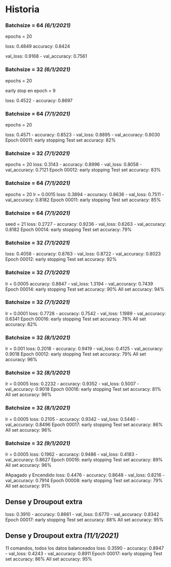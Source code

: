 # Historia
### Batchsize = 64 _(6/1/2021)_
epochs = 20

loss: 0.4849 accuracy: 0.8424 

val_loss: 0.9168 - val_accuracy: 0.7561

### Batchsize = 32 _(6/1/2021)_
epochs = 20

early stop en epoch = 9

loss: 0.4522 - accuracy: 0.8697 

### Batchsize = 64 _(7/1/2021)_
epochs = 20

loss: 0.4571 - accuracy: 0.8523 - val_loss: 0.8895 - val_accuracy: 0.8030
Epoch 00011: early stopping
Test set accuracy: 82%

### Batchsize = 32 _(7/1/2021)_
epochs = 20
loss: 0.3143 - accuracy: 0.8996 - val_loss: 0.8058 - val_accuracy: 0.7121
Epoch 00012: early stopping
Test set accuracy: 83%

### Batchsize = 64 _(7/1/2021)_
epochs = 20
lr = 0.0015
loss: 0.3894 - accuracy: 0.8636 - val_loss: 0.7511 - val_accuracy: 0.8182
Epoch 00011: early stopping
Test set accuracy: 85%

### Batchsize = 64 _(7/1/2021)_
seed = 21
 loss: 0.2727 - accuracy: 0.9236 - val_loss: 0.6263 - val_accuracy: 0.8182
Epoch 00014: early stopping
Test set accuracy: 79%

### Batchsize = 32 _(7/1/2021)_
loss: 0.4058 - accuracy: 0.8763 - val_loss: 0.8722 - val_accuracy: 0.8023
Epoch 00012: early stopping
Test set accuracy: 92%

### Batchsize = 32 _(7/1/2021)_
lr = 0.0005
accuracy: 0.8847 - val_loss: 1.3194 - val_accuracy: 0.7439
Epoch 00014: early stopping
Test set accuracy: 90%
All set accuracy: 94%

### Batchsize = 32 _(7/1/2021)_
lr = 0.0001
loss: 0.7728 - accuracy: 0.7542 - val_loss: 1.1989 - val_accuracy: 0.6341
Epoch 00016: early stopping
Test set accuracy: 78%
All set accuracy: 82%

### Batchsize = 32 _(8/1/2021)_
lr = 0.001
loss: 0.2018 - accuracy: 0.9419 - val_loss: 0.4125 - val_accuracy: 0.9018
Epoch 00012: early stopping
Test set accuracy: 79%
All set accuracy: 96%

### Batchsize = 32 _(8/1/2021)_
lr = 0.0005
loss: 0.2232 - accuracy: 0.9352 - val_loss: 0.5007 - val_accuracy: 0.9018
Epoch 00016: early stopping
Test set accuracy: 81%
All set accuracy: 96%

### Batchsize = 32 _(8/1/2021)_
lr = 0.0005
loss: 0.2105 - accuracy: 0.9342 - val_loss: 0.5440 - val_accuracy: 0.8496
Epoch 00017: early stopping
Test set accuracy: 86%
All set accuracy: 96%

### Batchsize = 32 _(9/1/2021)_
lr = 0.0005
loss: 0.1962 - accuracy: 0.9486 - val_loss: 0.4183 - val_accuracy: 0.8627
Epoch 00016: early stopping
Test set accuracy: 89%
All set accuracy: 96%


#Apagado y Encendido
loss: 0.4476 - accuracy: 0.8648 - val_loss: 0.8216 - val_accuracy: 0.7914
Epoch 00008: early stopping
Test set accuracy: 79%
All set accuracy: 91%

## Dense y Droupout extra
loss: 0.3910 - accuracy: 0.8661 - val_loss: 0.6770 - val_accuracy: 0.8342
Epoch 00017: early stopping
Test set accuracy: 88%
All set accuracy: 95%

## Dense y Droupout extra _(11/1/2021)_
11 comandos, todos los datos balanceados
loss: 0.3590 - accuracy: 0.8947 - val_loss: 0.4243 - val_accuracy: 0.8911
Epoch 00017: early stopping
Test set accuracy: 86%
All set accuracy: 95%